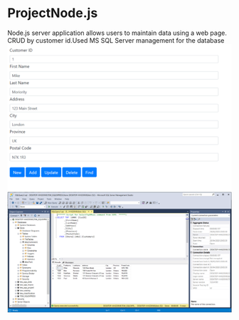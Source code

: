 # ProjectNode.js
Node.js server application allows users to maintain data using a web page. CRUD by customer id.Used MS SQL Server management for the database
![alt text](https://github.com/OlhaTymoshchuk5/ProjectNode.js/blob/master/Olha_Project2/Capture.PNG)
![alt text](https://github.com/OlhaTymoshchuk5/ProjectNode.js/blob/master/Olha_Project2/Capture2.PNG)
